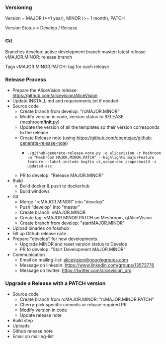 
### Versioning

Version = MAJOR (>=1 year), MINOR (>= 1 month), PATCH

Version Status = Develop / Release


### Git

Branches
    develop: active development branch
    master: latest release
    vMAJOR.MINOR: release branch

Tags
    vMAJOR.MINOR.PATCH: tag for each release


### Release Process

 - Prepare the AliceVision release: https://github.com/alicevision/AliceVision
 - Update INSTALL.md and requirements.txt if needed
 - Source code
   - Create branch from develop: "rcMAJOR.MINOR"
   - Modify version in code, version status to RELEASE (meshroom/__init__.py)
   - Update the version of all the templates so their version corresponds to the release
   - Create Release note (using https://github.com/cbentejac/github-generate-release-note)
     - ```
	   ./github-generate-release-note.py -o alicevision -r Meshroom -m "Meshroom MAJOR.MINOR.PATCH" --highlights majorFeature feature --label-include bugfix ci,scope:doc,scope:build -s updated-asc
	   ```
   - PR to develop: "Release MAJOR.MINOR"
 - Build
   - Build docker & push to dockerhub
   - Build windows
 - Git
   - Merge "rcMAJOR.MINOR" into "develop"
   - Push "develop" into "master"
   - Create branch: vMAJOR.MINOR
   - Create tag: vMAJOR.MINOR.PATCH on Meshroom, qtAliceVision
   - Create branch from develop: "startMAJOR.MINOR"
 - Upload binaries on fosshub
 - Fill up Github release note
 - Prepare "develop" for new developments
   - Upgrade MINOR and reset version status to Develop
   - PR to develop: "Start Development MAJOR.MINOR"
 - Communication
   - Email on mailing-list: alicevision@googlegroups.com
   - Message on linkedin: https://www.linkedin.com/groups/13573776
   - Message on twitter: https://twitter.com/alicevision_org

### Upgrade a Release with a PATCH version

 - Source code
   - Create branch from rcMAJOR.MINOR: "rcMAJOR.MINOR.PATCH"
   - Cherry-pick specific commits or rebase required PR
   - Modify version in code
   - Update release note
 - Build step
 - Uploads
 - Github release note
 - Email on mailing-list

